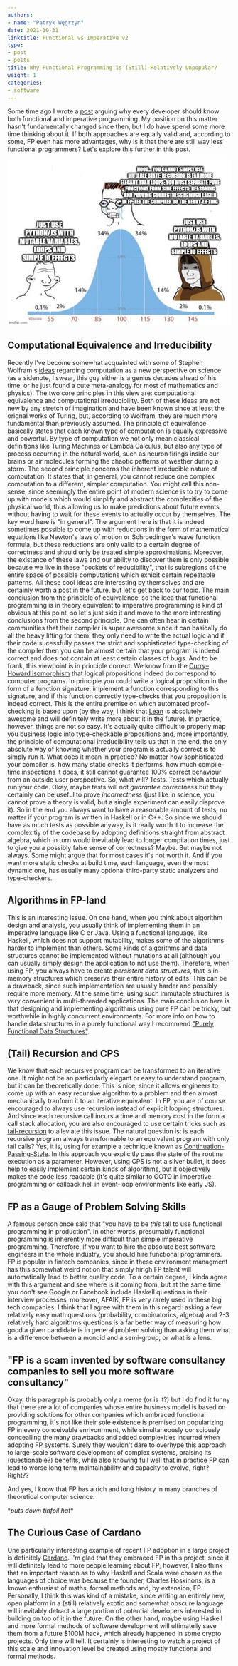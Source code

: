 ```yaml
---
authors:
- name: "Patryk Węgrzyn"
date: 2021-10-31
linktitle: Functional vs Imperative v2
type:
- post 
- posts
title: Why Functional Programming is (Still) Relatively Unpopular?
weight: 1
categories:
- software
---
```


Some time ago I wrote a [post](/posts/why-learn-functional-and-imperative/) arguing why every developer should know both functional and imperative programming. My position on this matter hasn't fundamentally changed since then, but I do have spend some more time thinking about it. If both approaches are equally valid and, according to some, FP even has more advantages, why is it that there are still way less functional programmers? Let's explore this further in this post.

![Shots fired](/images/fp.jpg)

## Computational Equivalence and Irreducibility
Recently I've become somewhat acquainted with some of Stephen Wolfram's [ideas](https://writings.stephenwolfram.com/2017/05/a-new-kind-of-science-a-15-year-view/) regarding computation as a new perspective on science (as a sidenote, I swear, this guy either is a genius decades ahead of his time, or he just found a cute meta-analogy for most of mathematics and physics). The two core principles in this view are: computational equivalence and computational irreducibility. Both of these ideas are not new by any stretch of imagination and have been known since at least the orignal works of Turing, but, according to Wolfram, they are much more fundamental than previously assumed. The principle of equivalence basically states that each known type of computation is equally expressive and powerful. By type of computation we not only mean classical  definitions like Turing Machines or Lambda Calculus, but also any type of process occurring in the natural world, such as neuron firings inside our brains or air molecules forming the chaotic patterns of weather during a storm. The second principle concerns the inherent irreducible nature of computation. It states that, in general, you cannot reduce one complex computation to a different, simpler computation. You might call this non-sense, since seemingly the entire point of modern science is to try to come up with models which would simplify and abstract the complexities of the physical world, thus allowing us to make predictions about future events, without having to wait for these events to actually occur by themselves. The key word here is "in general". The argument here is that it is indeed sometimes possible to come up with reductions in the form of mathematical equations like Newton's laws of motion or Schroedinger's wave function formula, but these reductions are only valid to a certain degree of correctness and should only be treated simple approximations. Moreover, the existance of these laws and our ability to discover them is only possible because we live in these "pockets of reducibility", that is subregions of the entire space of possible computations which exhibit certain repeatable patterns. All these cool ideas are interesting by themselves and are certainly worth a post in the future, but let's get back to our topic. The main conclusion from the principle of equivalence, so the idea that functional programming is in theory equivalent to imperative programming is kind of obvious at this point, so let's just skip it and move to the more interesting conclusions from the second principle. One can often hear in certain communities that their compiler is super awesome since it can basically do all the heavy lifting for them: they only need to write the actual logic and if their code sucessfully passes the strict and sophisticated type-checking of the compiler then you can be almost certain that your program is indeed correct and does not contain at least certain classes of bugs. And to be frank, this viewpoint is in principle correct. We know from the [Curry–Howard isomorphism](https://en.wikipedia.org/wiki/Curry%E2%80%93Howard_correspondence) that logical propositions indeed do correspond to computer programs. In principle you could write a logical proposition in the form of a function signature, implement a function corresponding to this signature, and if this function correctly type-checks that you proposition is indeed correct. This is the entire premise on which automated proof-checking is based upon (by the way, I think that [Lean](https://leanprover.github.io/) is absolutely awesome and will definitely write more about it in the future). In practice, however, things are not so easy. It's actually quite difficult to properly map you business logic into type-checkable propositions and, more importantly, the principle of computational irreducibility tells us that in the end, the only absolute way of knowing whether your program is actually correct is to simply run it. What does it mean in practice? No matter how sophisticated your compiler is, how many static checks it performs, how much compile-time inspections it does, it still cannot guarantee 100% correct behaviour from an outside user perspective. So, what will? Tests. Tests which actually run your code. Okay, maybe tests will not *guarantee correctness* but they certainly can be useful to prove *incorrectness* (just like in science, you cannot prove a theory is valid, but a single experiment can easily disprove it). So in the end you always want to have a reasonable amount of tests, no matter if your program is written in Haskell or in C++. So since we should have as much tests as possible anyway, is it really worth it to increase the complexitiy of the codebase by adopting definitions straight from abstract algebra, which in turn would inevitably lead to longer compilation times, just to give you a possibly false sense of correctness? Maybe. But maybe not always. Some might argue that for most cases it's not worth it. And if you want more static checks at build time, each language, even the most dynamic one, has usually many optional third-party static analyzers and type-checkers.

## Algorithms in FP-land
This is an interesting issue. On one hand, when you think about algorithm design and analysis, you usually think of implementing them in an imperative language like C or Java. Using a functional language, like Haskell, which does not support mutability, makes some of the algorithms harder to implement than others. Some kinds of algorithms and data structures cannot be implemented without mutations at all (although you can usually simply design the application to not use them). Therefore, when using FP, you always have to create *persistent data structures*, that is in-memory structures which preserve their entire history of edits. This can be a drawback, since such implementation are usually harder and possibly require more memory. At the same time, using such immutable structures is very convenient in multi-threaded applications. The main conclusion here is that designing and implementing algorithms using pure FP can be tricky, but worthwhile in highly concurrent environments. For more info on how to handle data structures in a purely functional way I recommend ["Purely Functional Data Structures"](https://www.amazon.com/Purely-Functional-Data-Structures-Okasaki/dp/0521663504).

## (Tail) Recursion and CPS
We know that each recursive program can be transformed to an iterative one. It might not be an particularly elegant or easy to understand program, but it can be theoretically done. This is nice, since it allows engineers to come up with an easy recursive algorithm to a problem and then almost mechanically tranform it to an iterative equivalent. In FP, you are of course encouraged to always use recursion instead of explicit looping structures. And since each recursive call incurs a time and memory cost in the form a call stack allocation, you are also encouraged to use certain tricks such as [tail-recursion](https://en.wikipedia.org/wiki/Tail_call) to alleviate this issue. The natural question is: is each recursive program always transformable to an equivalent program with only tail calls? Yes, it is, using for example a technique known as [Continuation-Passing-Style](https://en.wikipedia.org/wiki/Continuation-passing_style). In this approach you explicitly pass the state of the routine execution as a parameter. However, using CPS is not a silver bullet, it does help to easily implement certain kinds of algorithms, but it objectively makes the code less readable (it's quite similar to GOTO in imperative programming or callback hell in event-loop environments like early JS).

## FP as a Gauge of Problem Solving Skills
A famous person once said that "you have to be *this* tall to use functional programming in production". In other words, presumably functional programming is inherently more difficult than simple imperative programming. Therefore, if you want to hire the absolute best software engineers in the whole industry, you should hire functional programmers. FP is popular in fintech companies, since in these environment managment has this somewhat weird notion that simply hirigh FP talent will automatically lead to better quality code. To a certain degree, I kinda agree with this argument and see where is it coming from, but at the same time you don't see Google or Facebook include Haskell questions in their interview processes, moreover, AFAIK, FP is very rarely used in these big tech companies. I think that I agree with them in this regard: asking a few relatively easy math questions (probability, combinatorics, algebra) and 2-3 relatively hard algorithms questions is a far better way of measuring how good a given candidate is in general problem solving than asking them what is a difference between a monoid and a semi-group, or what is a lens.

## "FP is a scam invented by software consultancy companies to sell you more software consultancy"
Okay, this paragraph is probably only a meme (or is it?) but I do find it funny that there are a lot of companies whose entire business model is based on providing solutions for other companies which embraced functional programming, it's not like their sole existence is premised on popularizing FP in every conceivable enrivonrment, while simultaneously consciously concealling the many drawbacks and added complexities incurred when adopting FP systems. Surely they wouldn't dare to overhype this approach to large-scale software development of complex systems, praising its (questionable?) benefits, while also knowing full well that in practice FP can lead to worse long term maintainability and capacity to evolve, right? Right??

And yes, I know that FP has a rich and long history in many branches of theoretical computer science.

\**puts down tinfoil hat*\*

## The Curious Case of Cardano
One particularly interesting example of recent FP adoption in a large project is definitely [Cardano](https://cardano.org/). I'm glad that they embraced FP in this project, since it will definitely lead to more people learning about FP, however, I also think that an important reason as to why Haskell and Scala were chosen as the languages of choice was because the founder, Charles Hoskinons, is a known enthusiast of maths, formal methods and, by extension, FP. Personally, I think this was kind of a mistake, since writing an entirely new, open platform in a (still) relatively exotic and somewhat obscure language will inevitably detract a large portion of potential developers interested in building on top of it in the future. On the other hand, maybe using Haskell and more formal methods of software development will ultimatelly save them from a future $100M hack, which already happened in some crypto projects. Only time will tell. It certainly is interesting to watch a project of this scale and innovation level be created using mostly functional and formal methods.